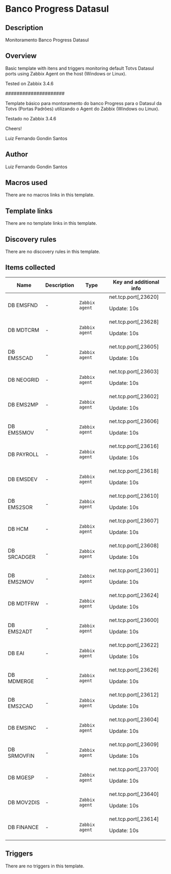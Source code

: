 # Banco Progress Datasul

## Description

Monitoramento Banco Progress Datasul

## Overview

Basic template with itens and triggers monitoring default Totvs Datasul ports using Zabbix Agent on the host (Windows or Linux).


Tested on Zabbix 3.4.6


 


#####################


 


Template básico para montoramento do banco Progress para o Datasul da Totvs (Portas Padrões) utilizando o Agent do Zabbix (Windows ou Linux).


Testado no Zabbix 3.4.6


 


Cheers!


 


Luiz Fernando Gondin Santos



## Author

Luiz Fernando Gondin Santos

## Macros used

There are no macros links in this template.

## Template links

There are no template links in this template.

## Discovery rules

There are no discovery rules in this template.

## Items collected

|Name|Description|Type|Key and additional info|
|----|-----------|----|----|
|DB EMSFND|<p>-</p>|`Zabbix agent`|net.tcp.port[,23620]<p>Update: 10s</p>|
|DB MDTCRM|<p>-</p>|`Zabbix agent`|net.tcp.port[,23628]<p>Update: 10s</p>|
|DB EMS5CAD|<p>-</p>|`Zabbix agent`|net.tcp.port[,23605]<p>Update: 10s</p>|
|DB NEOGRID|<p>-</p>|`Zabbix agent`|net.tcp.port[,23603]<p>Update: 10s</p>|
|DB EMS2MP|<p>-</p>|`Zabbix agent`|net.tcp.port[,23602]<p>Update: 10s</p>|
|DB EMS5MOV|<p>-</p>|`Zabbix agent`|net.tcp.port[,23606]<p>Update: 10s</p>|
|DB PAYROLL|<p>-</p>|`Zabbix agent`|net.tcp.port[,23616]<p>Update: 10s</p>|
|DB EMSDEV|<p>-</p>|`Zabbix agent`|net.tcp.port[,23618]<p>Update: 10s</p>|
|DB EMS2SOR|<p>-</p>|`Zabbix agent`|net.tcp.port[,23610]<p>Update: 10s</p>|
|DB HCM|<p>-</p>|`Zabbix agent`|net.tcp.port[,23607]<p>Update: 10s</p>|
|DB SRCADGER|<p>-</p>|`Zabbix agent`|net.tcp.port[,23608]<p>Update: 10s</p>|
|DB EMS2MOV|<p>-</p>|`Zabbix agent`|net.tcp.port[,23601]<p>Update: 10s</p>|
|DB MDTFRW|<p>-</p>|`Zabbix agent`|net.tcp.port[,23624]<p>Update: 10s</p>|
|DB EMS2ADT|<p>-</p>|`Zabbix agent`|net.tcp.port[,23600]<p>Update: 10s</p>|
|DB EAI|<p>-</p>|`Zabbix agent`|net.tcp.port[,23622]<p>Update: 10s</p>|
|DB MDMERGE|<p>-</p>|`Zabbix agent`|net.tcp.port[,23626]<p>Update: 10s</p>|
|DB EMS2CAD|<p>-</p>|`Zabbix agent`|net.tcp.port[,23612]<p>Update: 10s</p>|
|DB EMSINC|<p>-</p>|`Zabbix agent`|net.tcp.port[,23604]<p>Update: 10s</p>|
|DB SRMOVFIN|<p>-</p>|`Zabbix agent`|net.tcp.port[,23609]<p>Update: 10s</p>|
|DB MGESP|<p>-</p>|`Zabbix agent`|net.tcp.port[,23700]<p>Update: 10s</p>|
|DB MOV2DIS|<p>-</p>|`Zabbix agent`|net.tcp.port[,23640]<p>Update: 10s</p>|
|DB FINANCE|<p>-</p>|`Zabbix agent`|net.tcp.port[,23614]<p>Update: 10s</p>|
## Triggers

There are no triggers in this template.


